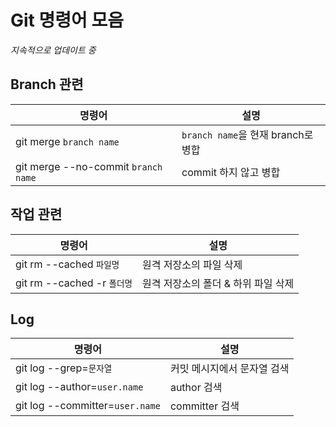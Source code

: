 # Git 명령어 모음
*지속적으로 업데이트 중*

## Branch 관련
명령어 | 설명
--- | ---
git merge `branch name` | `branch name`을 현재 branch로 병합
git merge --no-commit `branch name` | commit 하지 않고 병합

## 작업 관련
명령어 | 설명
--- | ---
git rm --cached `파일명` | 원격 저장소의 파일 삭제
git rm --cached -r `폴더명` | 원격 저장소의 폴더 & 하위 파일 삭제

## Log
명령어 | 설명
--- | ---
git log --grep=`문자열` | 커밋 메시지에서 문자열 검색
git log --author=`user.name` | author 검색 
git log --committer=`user.name` | committer 검색
